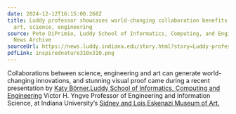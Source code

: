 ```yaml
---
date: 2024-12-12T16:15:00.268Z
title: Luddy professor showcases world-changing collaboration benefits between
  art, science, engineering
source: Pete DiPrimio, Luddy School of Informatics, Computing, and Engineering
  News Archive
sourceUrl: https://news.luddy.indiana.edu/story.html?story=Luddy-professor-showcases-worldchanging-collaboration-benefits-between-art-science-engineering
pdfLink: inspirednature310x310.png
---
```

Collaborations between science, engineering and art can generate world-changing innovations, and stunning visual proof came during a recent presentation by [Katy Börner](https://luddy.indiana.edu/contact/profile/index.html?Katy_B%C3%B6rner),[Luddy School of Informatics, Computing and Engineering](https://luddy.indiana.edu/) Victor H. Yngve Professor of Engineering and Information Science, at Indiana University’s [Sidney and Lois Eskenazi Museum of Art.](https://artmuseum.indiana.edu/)